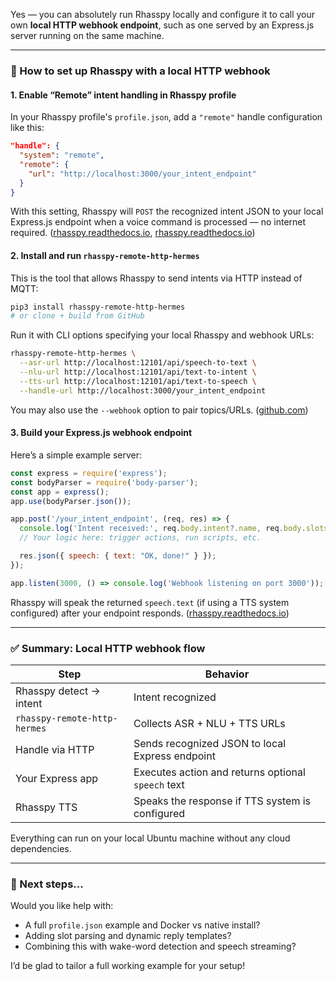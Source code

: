 Yes — you can absolutely run Rhasspy locally and configure it to call your own **local HTTP webhook endpoint**, such as one served by an Express.js server running on the same machine.

---

### 🔧 How to set up Rhasspy with a local HTTP webhook

#### 1. **Enable “Remote” intent handling in Rhasspy profile**

In your Rhasspy profile's `profile.json`, add a `"remote"` handle configuration like this:

```json
"handle": {
  "system": "remote",
  "remote": {
    "url": "http://localhost:3000/your_intent_endpoint"
  }
}
```

With this setting, Rhasspy will `POST` the recognized intent JSON to your local Express.js endpoint when a voice command is processed — no internet required. ([rhasspy.readthedocs.io][1], [rhasspy.readthedocs.io][2])

#### 2. **Install and run `rhasspy-remote-http-hermes`**

This is the tool that allows Rhasspy to send intents via HTTP instead of MQTT:

```bash
pip3 install rhasspy-remote-http-hermes
# or clone + build from GitHub
```

Run it with CLI options specifying your local Rhasspy and webhook URLs:

```bash
rhasspy-remote-http-hermes \
  --asr-url http://localhost:12101/api/speech-to-text \
  --nlu-url http://localhost:12101/api/text-to-intent \
  --tts-url http://localhost:12101/api/text-to-speech \
  --handle-url http://localhost:3000/your_intent_endpoint
```

You may also use the `--webhook` option to pair topics/URLs. ([github.com][3])

#### 3. **Build your Express.js webhook endpoint**

Here’s a simple example server:

```js
const express = require('express');
const bodyParser = require('body-parser');
const app = express();
app.use(bodyParser.json());

app.post('/your_intent_endpoint', (req, res) => {
  console.log('Intent received:', req.body.intent?.name, req.body.slots);
  // Your logic here: trigger actions, run scripts, etc.

  res.json({ speech: { text: "OK, done!" } });
});

app.listen(3000, () => console.log('Webhook listening on port 3000'));
```

Rhasspy will speak the returned `speech.text` (if using a TTS system configured) after your endpoint responds. ([rhasspy.readthedocs.io][2])

---

### ✅ Summary: Local HTTP webhook flow

| Step                         | Behavior                                           |
| ---------------------------- | -------------------------------------------------- |
| Rhasspy detect → intent      | Intent recognized                                  |
| `rhasspy-remote-http-hermes` | Collects ASR + NLU + TTS URLs                      |
| Handle via HTTP              | Sends recognized JSON to local Express endpoint    |
| Your Express app             | Executes action and returns optional `speech` text |
| Rhasspy TTS                  | Speaks the response if TTS system is configured    |

Everything can run on your local Ubuntu machine without any cloud dependencies.

---

### 🧩 Next steps...

Would you like help with:

* A full `profile.json` example and Docker vs native install?
* Adding slot parsing and dynamic reply templates?
* Combining this with wake-word detection and speech streaming?

I’d be glad to tailor a full working example for your setup!

[1]: https://rhasspy.readthedocs.io/en/latest/intent-handling/?utm_source=chatgpt.com "Intent Handling - Rhasspy"
[2]: https://rhasspy.readthedocs.io/en/latest/text-to-speech/?utm_source=chatgpt.com "Text to Speech - Rhasspy"
[3]: https://github.com/rhasspy/rhasspy-remote-http-hermes?utm_source=chatgpt.com "GitHub - rhasspy/rhasspy-remote-http-hermes: MQTT service to use remote Rhasspy server with the Hermes protocol"
